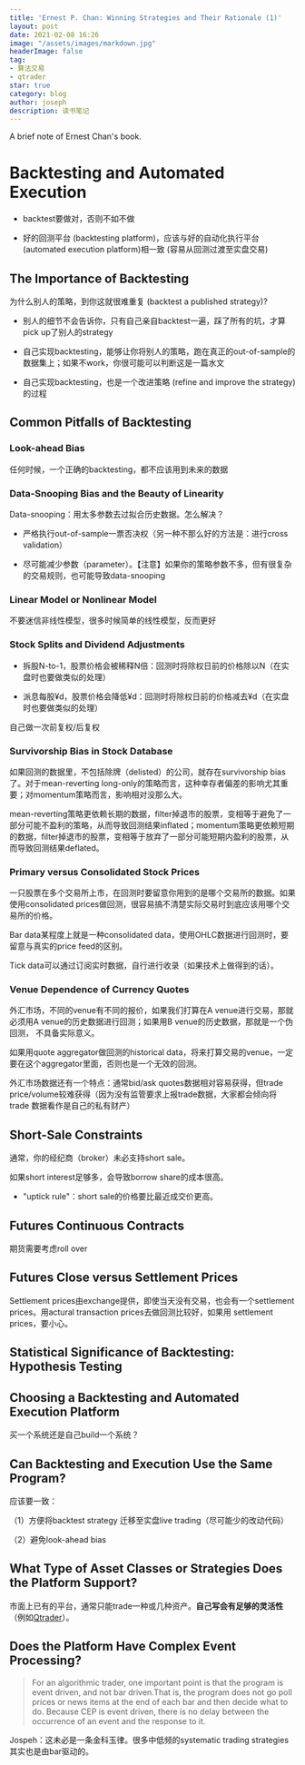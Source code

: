 ```yaml
---
title: 'Ernest P. Chan: Winning Strategies and Their Rationale (1)'
layout: post
date: 2021-02-08 16:26
image: "/assets/images/markdown.jpg"
headerImage: false
tag:
- 算法交易
- qtrader
star: true
category: blog
author: joseph
description: 读书笔记
---
```


A brief note of Ernest Chan's book. 

# Backtesting and Automated Execution

* backtest要做对，否则不如不做

* 好的回测平台 (backtesting platform)，应该与好的自动化执行平台 (automated execution platform)相一致 (容易从回测过渡至实盘交易)

## The Importance of Backtesting

为什么别人的策略，到你这就很难重复 (backtest a published strategy)?

* 别人的细节不会告诉你，只有自己亲自backtest一遍，踩了所有的坑，才算pick up了别人的strategy

* 自己实现backtesting，能够让你将别人的策略，跑在真正的out-of-sample的数据集上；如果不work，你很可能可以判断这是一篇水文

* 自己实现backtesting，也是一个改进策略 (refine and improve the strategy)的过程

## Common Pitfalls of Backtesting

### Look-ahead Bias

任何时候，一个正确的backtesting，都不应该用到未来的数据

### Data-Snooping Bias and the Beauty of Linearity

Data-snooping：用太多参数去过拟合历史数据。怎么解决？

* 严格执行out-of-sample一票否决权（另一种不那么好的方法是：进行cross validation）

* 尽可能减少参数（parameter）。【注意】如果你的策略参数不多，但有很复杂的交易规则，也可能导致data-snooping

### Linear Model or Nonlinear Model

不要迷信非线性模型，很多时候简单的线性模型，反而更好

### Stock Splits and Dividend Adjustments

* 拆股N-to-1，股票价格会被稀释N倍：回测时将除权日前的价格除以N（在实盘时也要做类似的处理）

* 派息每股¥d，股票价格会降低¥d：回测时将除权日前的价格减去¥d（在实盘时也要做类似的处理）

自己做一次前复权/后复权

### Survivorship Bias in Stock Database

如果回测的数据里，不包括除牌（delisted）的公司，就存在survivorship bias了。对于mean-reverting long-only的策略而言，这种幸存者偏差的影响尤其重要；对momentum策略而言，影响相对没那么大。

mean-reverting策略更依赖长期的数据，filter掉退市的股票，变相等于避免了一部分可能不盈利的策略，从而导致回测结果inflated；momentum策略更依赖短期的数据，filter掉退市的股票，变相等于放弃了一部分可能短期内盈利的股票，从而导致回测结果deflated。

### Primary versus Consolidated Stock Prices

一只股票在多个交易所上市，在回测时要留意你用到的是哪个交易所的数据。如果使用consolidated prices做回测，很容易搞不清楚实际交易时到底应该用哪个交易所的价格。

Bar data某程度上就是一种consolidated data，使用OHLC数据进行回测时，要留意与真实的price feed的区别。

Tick data可以通过订阅实时数据，自行进行收录（如果技术上做得到的话）。

### Venue Dependence of Currency Quotes

外汇市场，不同的venue有不同的报价，如果我们打算在A venue进行交易，那就必须用A venue的历史数据进行回测；如果用B venue的历史数据，那就是一个伪回测，
不具备实际意义。

如果用quote aggregator做回测的historical data，将来打算交易的venue，一定要在这个aggregator里面，否则也是一个无效的回测。

外汇市场数据还有一个特点：通常bid/ask quotes数据相对容易获得，但trade price/volume较难获得（因为没有监管要求上报trade数据，大家都会倾向将trade
数据看作是自己的私有财产）

## Short-Sale Constraints

通常，你的经纪商（broker）未必支持short sale。

如果short interest足够多，会导致borrow share的成本很高。

* "uptick rule"：short sale的价格要比最近成交价更高。

## Futures Continuous Contracts

期货需要考虑roll over

## Futures Close versus Settlement Prices

Settlement prices由exchange提供，即使当天没有交易，也会有一个settlement prices。用actural transaction prices去做回测比较好，如果用
settlement prices，要小心。

## Statistical Significance of Backtesting: Hypothesis Testing


## Choosing a Backtesting and Automated Execution Platform

买一个系统还是自己build一个系统？

## Can Backtesting and Execution Use the Same Program?

应该要一致：

（1）方便将backtest strategy 迁移至实盘live trading（尽可能少的改动代码）

（2）避免look-ahead bias

## What Type of Asset Classes or Strategies Does the Platform Support?

市面上已有的平台，通常只能trade一种或几种资产。**自己写会有足够的灵活性** （例如[Qtrader](https://github.com/josephchenhk/qtrader)）。


## Does the Platform Have Complex Event Processing?

> For an algorithmic trader, one important point is that the program is event driven, and not bar driven.That is, the program does not go poll prices or news items at the end of each bar and then decide what to do. Because CEP is event driven, there is no delay between the occurrence of an event and the response to it.

Jospeh：这未必是一条金科玉律。很多中低频的systematic trading strategies其实也是由bar驱动的。

